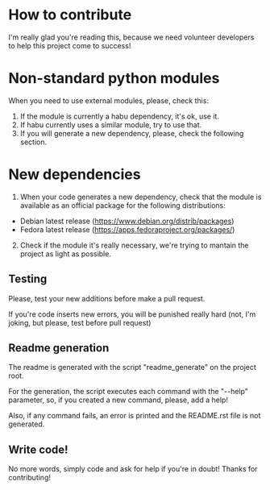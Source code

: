 # How to contribute

I'm really glad you're reading this, because we need volunteer developers to help this project come to success!

# Non-standard python modules

When you need to use external modules, please, check this:

1. If the module is currently a habu dependency, it's ok, use it.
2. If habu currently uses a similar module, try to use that.
3. If you will generate a new dependency, please, check the following section.

# New dependencies

1. When your code generates a new dependency, check that the module is available as an official package
for the following distributions:

- Debian latest release (https://www.debian.org/distrib/packages)
- Fedora latest release (https://apps.fedoraproject.org/packages/)

2. Check if the module it's really necessary, we're trying to mantain the project as light as possible.

## Testing

Please, test your new additions before make a pull request.

If you're code inserts new errors, you will be punished really hard (not, I'm joking, but please, test before pull request)

## Readme generation

The readme is generated with the script "readme_generate" on the project root. 

For the generation, the script executes each command with the "--help" parameter, so, if you created a new command, please, add a help!

Also, if any command fails, an error is printed and the README.rst file is not generated.

## Write code!

No more words, simply code and ask for help if you're in doubt! Thanks for contributing!
